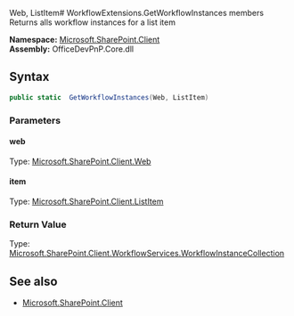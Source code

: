 Web, ListItem# WorkflowExtensions.GetWorkflowInstances members
Returns alls workflow instances for a list item  

**Namespace:** [Microsoft.SharePoint.Client](Microsoft.SharePoint.Client.md)  
**Assembly:** OfficeDevPnP.Core.dll  
## Syntax
```C#
public static  GetWorkflowInstances(Web, ListItem)
```
### Parameters
#### web
Type: [Microsoft.SharePoint.Client.Web](Microsoft.SharePoint.Client.Web.md) 
#### 
#### item
Type: [Microsoft.SharePoint.Client.ListItem](Microsoft.SharePoint.Client.ListItem.md) 
#### 
### Return Value
Type: [Microsoft.SharePoint.Client.WorkflowServices.WorkflowInstanceCollection](Microsoft.SharePoint.Client.WorkflowServices.WorkflowInstanceCollection.md)
## See also
- [Microsoft.SharePoint.Client](Microsoft.SharePoint.Client.md)

